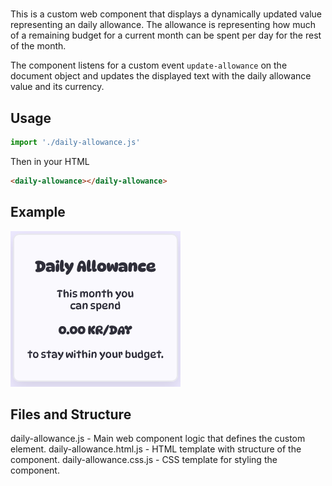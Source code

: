 # <daily-allowance>
This is a custom web component that displays a dynamically updated value representing an daily allowance. 
The allowance is representing how much of a remaining budget for a current month can be spent per day for the rest of the month.

The component listens for a custom event `update-allowance` on the document object and updates the displayed text with the daily allowance value and its currency.

## Usage
```javascript
import './daily-allowance.js'
```

Then in your HTML

```html
<daily-allowance></daily-allowance>
```

## Example 
![Daily Allowance](../../../images/allowance.png)

## Files and Structure
daily-allowance.js - Main web component logic that defines the custom element.
daily-allowance.html.js - HTML template with structure of the component.
daily-allowance.css.js - CSS template for styling the component.